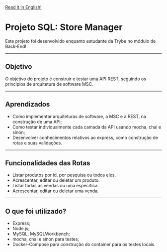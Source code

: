 
[Read it in English!](./README-Eng.md)

# Projeto SQL: Store Manager
Este projeto foi desenvolvido enquanto estudante da Trybe no módulo de Back-End!

---
## Objetivo
O objetivo do projeto é construir e testar uma API REST, seguindo os principios de arquitetura de software MSC.

---
## Aprendizados
 - Como implementar arquiteturas de software, a MSC e a REST, na construção de uma API;
 - Como testar individualmente cada camada da API usando mocha, chai e sinon;
 - Desenvolver conhecimentos relativos ao express, como construção de rotas e suas validações.

---
## Funcionalidades das Rotas
 - Listar produtos por id, por pesquisa ou todos eles.
 - Acrescentar, editar ou deletar um produto.
 - Listar todas as vendas ou uma especifica.
 - Acrescentar, editar ou deletar uma venda.

---
## O que foi utilizado?
 - Express;
 - Node.js;
 - MySQL, MySQLWorkbench;
 - mocha, chai e sinon para testes;
 - Docker-Compose para construção do container para os testes locais.
